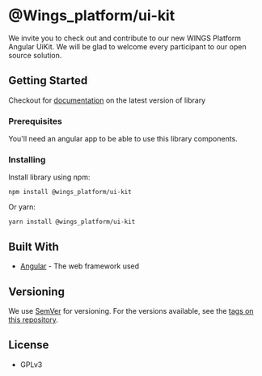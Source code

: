# @Wings_platform/ui-kit
We invite you to check out and contribute to our new WINGS Platform Angular UiKit.
We will be glad to welcome every participant to our open source solution. 

## Getting Started

Checkout for [documentation](http://desing.wings.ai) on the latest version of library

### Prerequisites

You'll need an angular app to be able to use this library components.

### Installing

Install library using npm:

```
npm install @wings_platform/ui-kit
```

Or yarn:

```
yarn install @wings_platform/ui-kit
```

## Built With

* [Angular](https://angular.io/) - The web framework used

## Versioning

We use [SemVer](http://semver.org/) for versioning. For the versions available, see the [tags on this repository](https://github.com/your/project/tags). 

## License

- GPLv3
